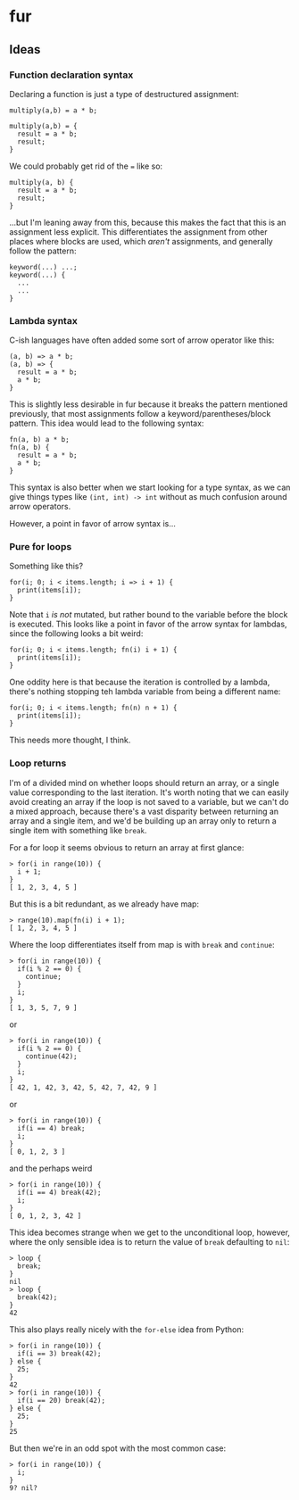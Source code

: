 # fur

## Ideas

### Function declaration syntax
Declaring a function is just a type of destructured assignment:

```
multiply(a,b) = a * b;

multiply(a,b) = {
  result = a * b;
  result;
}
```

We could probably get rid of the `=` like so:

```
multiply(a, b) {
  result = a * b;
  result;
}
```

...but I'm leaning away from this, because this makes the fact that this is an
assignment less explicit. This differentiates the assignment from other places
where blocks are used, which *aren't* assignments, and generally follow the
pattern:

```
keyword(...) ...;
keyword(...) {
  ...
  ...
}
```

### Lambda syntax
C-ish languages have often added some sort of arrow operator like this:

```
(a, b) => a * b;
(a, b) => {
  result = a * b;
  a * b;
}
```

This is slightly less desirable in fur because it breaks the pattern mentioned
previously, that most assignments follow a keyword/parentheses/block pattern.
This idea would lead to the following syntax:

```
fn(a, b) a * b;
fn(a, b) {
  result = a * b;
  a * b;
}
```

This syntax is also better when we start looking for a type syntax, as we can
give things types like `(int, int) -> int` without as much confusion around
arrow operators.

However, a point in favor of arrow syntax is...

### Pure for loops
Something like this?

```
for(i; 0; i < items.length; i => i + 1) {
  print(items[i]);
}
```

Note that `i` *is not* mutated, but rather bound to the variable before the
block is executed. This looks like a point in favor of the arrow syntax for
lambdas, since the following looks a bit weird:

```
for(i; 0; i < items.length; fn(i) i + 1) {
  print(items[i]);
}
```

One oddity here is that because the iteration is controlled by a lambda,
there's nothing stopping teh lambda variable from being a different name:

```
for(i; 0; i < items.length; fn(n) n + 1) {
  print(items[i]);
}
```
This needs more thought, I think.

### Loop returns
I'm of a divided mind on whether loops should return an array, or a single
value corresponding to the last iteration. It's worth noting that we can
easily avoid creating an array if the loop is not saved to a variable, but we
can't do a mixed approach, because there's a vast disparity between returning
an array and a single item, and we'd be building up an array only to return
a single item with something like `break`.

For a for loop it seems obvious to return an array at first glance:

```
> for(i in range(10)) {
  i + 1;
}
[ 1, 2, 3, 4, 5 ]
```

But this is a bit redundant, as we already have map:

```
> range(10).map(fn(i) i + 1);
[ 1, 2, 3, 4, 5 ]
```

Where the loop differentiates itself from map is with `break` and `continue`:

```
> for(i in range(10)) {
  if(i % 2 == 0) {
    continue;
  }
  i;
}
[ 1, 3, 5, 7, 9 ]
```
or

```
> for(i in range(10)) {
  if(i % 2 == 0) {
    continue(42);
  }
  i;
}
[ 42, 1, 42, 3, 42, 5, 42, 7, 42, 9 ]
```
or

```
> for(i in range(10)) {
  if(i == 4) break;
  i;
}
[ 0, 1, 2, 3 ]
```

and the perhaps weird

```
> for(i in range(10)) {
  if(i == 4) break(42);
  i;
}
[ 0, 1, 2, 3, 42 ]
```

This idea becomes strange when we get to the unconditional loop, however,
where the only sensible idea is to return the value of `break` defaulting to
`nil`:

```
> loop {
  break;
}
nil
> loop {
  break(42);
}
42
```

This also plays really nicely with the `for-else` idea from Python:

```
> for(i in range(10)) {
  if(i == 3) break(42);
} else {
  25;
}
42
> for(i in range(10)) {
  if(i == 20) break(42);
} else {
  25;
}
25
```

But then we're in an odd spot with the most common case:

```
> for(i in range(10)) {
  i;
}
9? nil?
```
